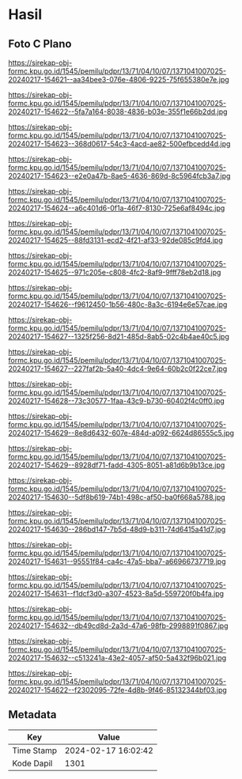 # Hasil

## Foto C Plano

https://sirekap-obj-formc.kpu.go.id/1545/pemilu/pdpr/13/71/04/10/07/1371041007025-20240217-154621--aa34bee3-076e-4806-9225-75f655380e7e.jpg

https://sirekap-obj-formc.kpu.go.id/1545/pemilu/pdpr/13/71/04/10/07/1371041007025-20240217-154622--5fa7a164-8038-4836-b03e-355f1e66b2dd.jpg

https://sirekap-obj-formc.kpu.go.id/1545/pemilu/pdpr/13/71/04/10/07/1371041007025-20240217-154623--368d0617-54c3-4acd-ae82-500efbcedd4d.jpg

https://sirekap-obj-formc.kpu.go.id/1545/pemilu/pdpr/13/71/04/10/07/1371041007025-20240217-154623--e2e0a47b-8ae5-4636-869d-8c5964fcb3a7.jpg

https://sirekap-obj-formc.kpu.go.id/1545/pemilu/pdpr/13/71/04/10/07/1371041007025-20240217-154624--a6c401d6-0f1a-46f7-8130-725e6af8494c.jpg

https://sirekap-obj-formc.kpu.go.id/1545/pemilu/pdpr/13/71/04/10/07/1371041007025-20240217-154625--88fd3131-ecd2-4f21-af33-92de085c9fd4.jpg

https://sirekap-obj-formc.kpu.go.id/1545/pemilu/pdpr/13/71/04/10/07/1371041007025-20240217-154625--971c205e-c808-4fc2-8af9-9fff78eb2d18.jpg

https://sirekap-obj-formc.kpu.go.id/1545/pemilu/pdpr/13/71/04/10/07/1371041007025-20240217-154626--f9612450-1b56-480c-8a3c-6194e6e57cae.jpg

https://sirekap-obj-formc.kpu.go.id/1545/pemilu/pdpr/13/71/04/10/07/1371041007025-20240217-154627--1325f256-8d21-485d-8ab5-02c4b4ae40c5.jpg

https://sirekap-obj-formc.kpu.go.id/1545/pemilu/pdpr/13/71/04/10/07/1371041007025-20240217-154627--227faf2b-5a40-4dc4-9e64-60b2c0f22ce7.jpg

https://sirekap-obj-formc.kpu.go.id/1545/pemilu/pdpr/13/71/04/10/07/1371041007025-20240217-154628--73c30577-1faa-43c9-b730-60402f4c0ff0.jpg

https://sirekap-obj-formc.kpu.go.id/1545/pemilu/pdpr/13/71/04/10/07/1371041007025-20240217-154629--8e8d6432-607e-484d-a092-6624d86555c5.jpg

https://sirekap-obj-formc.kpu.go.id/1545/pemilu/pdpr/13/71/04/10/07/1371041007025-20240217-154629--8928df71-fadd-4305-8051-a81d6b9b13ce.jpg

https://sirekap-obj-formc.kpu.go.id/1545/pemilu/pdpr/13/71/04/10/07/1371041007025-20240217-154630--5df8b619-74b1-498c-af50-ba0f668a5788.jpg

https://sirekap-obj-formc.kpu.go.id/1545/pemilu/pdpr/13/71/04/10/07/1371041007025-20240217-154630--286bd147-7b5d-48d9-b311-74d6415a41d7.jpg

https://sirekap-obj-formc.kpu.go.id/1545/pemilu/pdpr/13/71/04/10/07/1371041007025-20240217-154631--95551f84-ca4c-47a5-bba7-a66966737719.jpg

https://sirekap-obj-formc.kpu.go.id/1545/pemilu/pdpr/13/71/04/10/07/1371041007025-20240217-154631--f1dcf3d0-a307-4523-8a5d-559720f0b4fa.jpg

https://sirekap-obj-formc.kpu.go.id/1545/pemilu/pdpr/13/71/04/10/07/1371041007025-20240217-154632--db49cd8d-2a3d-47a6-98fb-2998891f0867.jpg

https://sirekap-obj-formc.kpu.go.id/1545/pemilu/pdpr/13/71/04/10/07/1371041007025-20240217-154632--c513241a-43e2-4057-af50-5a432f96b021.jpg

https://sirekap-obj-formc.kpu.go.id/1545/pemilu/pdpr/13/71/04/10/07/1371041007025-20240217-154622--f2302095-72fe-4d8b-9f46-85132344bf03.jpg


## Metadata

| Key        | Value               |
| ---------- | ------------------- |
| Time Stamp | 2024-02-17 16:02:42 |
| Kode Dapil | 1301                |



